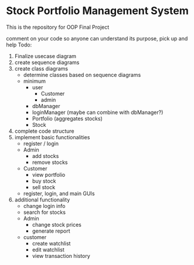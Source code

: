 # Stock Portfolio Management System

This is the repository for OOP Final Project

comment on your code so anyone can understand its purpose, pick up and help
Todo:
1. Finalize usecase diagram
2. create sequence diagrams
3. create class diagrams
    * determine classes based on sequence diagrams
    * minimum
        * user
            * Customer
            * admin
        * dbManager
        * loginManager (maybe can combine with dbManager?)
        * Portfolio (aggregates stocks)
        * Stock
4. complete code structure
5. implement basic functionalities
    * register / login
    * Admin
        * add stocks
        * remove stocks
    * Customer
        * view portfolio
        * buy stock
        * sell stock
    * register, login, and main GUIs
6. additional functionality
    * change login info
    * search for stocks
    * Admin
        * change stock prices
        * generate report
    * customer
        * create watchlist
        * edit watchlist
        * view transaction history
